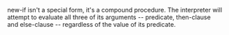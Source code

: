 new-if isn't a special form, it's a compound procedure. The interpreter will attempt to evaluate all three of its arguments -- predicate, then-clause and else-clause -- regardless of the value of its predicate.